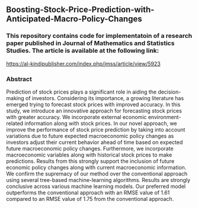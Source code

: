 ## Boosting-Stock-Price-Prediction-with-Anticipated-Macro-Policy-Changes
### This repository contains code for implementatoin of a research paper published in Journal of Mathematics and Statistics Studies. The article is available at the following link:
https://al-kindipublisher.com/index.php/jmss/article/view/5923

### Abstract
Prediction of stock prices plays a significant role in aiding the decision-making of investors. Considering its importance, a growing literature has emerged trying to forecast stock prices with improved accuracy. In this study, we introduce an innovative approach for forecasting stock prices with greater accuracy. We incorporate external economic environment-related information along with stock prices. In our novel approach, we improve the performance of stock price prediction by taking into account variations due to future expected macroeconomic policy changes as investors adjust their current behavior ahead of time based on expected future macroeconomic policy changes. Furthermore, we incorporate macroeconomic variables along with historical stock prices to make predictions. Results from this strongly support the inclusion of future economic policy changes along with current macroeconomic information. We confirm the supremacy of our method over the conventional approach using several tree-based machine-learning algorithms. Results are strongly conclusive across various machine learning models. Our preferred model outperforms the conventional approach with an RMSE value of 1.61 compared to an RMSE value of 1.75 from the conventional approach.
